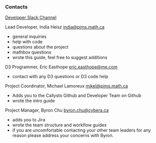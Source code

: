 ### Contacts

[Developer Slack Channel](http://cancode-collaboration.slack.com)

Lead Developer, India Heisz india@pims.math.ca
+ general inquiries
+ help with code
+ questions about the project
+ mathbox questions 
+ wrote this guide, feel free to suggest additions

<!---
Helper Functions Maintainer, David Ackerman david.ackerman@cybera.ca
+ reviews pushes to the helper function repo
+ senior developer
+ wrote the coding practices and style guides
-->

D3 Programmer, Eric Easthope eric.easthope@me.com
+ contact with any D3 questions or D3 code help

Project Coordinator, Michael Lamoreux mikel@pims.math.ca
+ Adds you to the Callysto Github and Developer Team on Github
+ wrote the intro guide

Project Manager, Byron Chu byron.chu@cybera.ca
+ adds you to Jira
+ wrote the team structure and workflow guides
+ if you are uncomfortable contacting your other team leaders for any reason please address your concerns with Byron.
